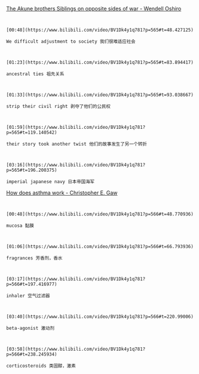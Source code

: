 [The Akune brothers Siblings on opposite sides of war - Wendell Oshiro](https://www.bilibili.com/video/BV1Dk4y1q781?p=565)

```ad-note


[00:48](https://www.bilibili.com/video/BV1Dk4y1q781?p=565#t=48.427125)

We difficult adjustment to society 我们很难适应社会

```

```ad-note


[01:23](https://www.bilibili.com/video/BV1Dk4y1q781?p=565#t=83.894417)

ancestral ties 祖先关系

```

```ad-note


[01:33](https://www.bilibili.com/video/BV1Dk4y1q781?p=565#t=93.038667)

strip their civil right 剥夺了他们的公民权

```

```ad-note


[01:59](https://www.bilibili.com/video/BV1Dk4y1q781?p=565#t=119.140542)

their story took another twist 他们的故事发生了另一个转折

```

```ad-note


[03:16](https://www.bilibili.com/video/BV1Dk4y1q781?p=565#t=196.200375)

imperial japanese navy 日本帝国海军

```


[How does asthma work - Christopher E. Gaw](https://www.bilibili.com/video/BV1Dk4y1q781?p=566)

```ad-note


[00:48](https://www.bilibili.com/video/BV1Dk4y1q781?p=566#t=48.770936)

mucosa 黏膜

```


```ad-note


[01:06](https://www.bilibili.com/video/BV1Dk4y1q781?p=566#t=66.793936)

fragrances 芳香剂，香水

```

```ad-note


[03:17](https://www.bilibili.com/video/BV1Dk4y1q781?p=566#t=197.416977)

inhaler 空气过滤器

```

```ad-note


[03:40](https://www.bilibili.com/video/BV1Dk4y1q781?p=566#t=220.99006)

beta-agonist 激动剂

```

```ad-note


[03:58](https://www.bilibili.com/video/BV1Dk4y1q781?p=566#t=238.245934)

corticosteroids 类固醇，激素

```